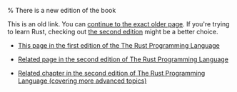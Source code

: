 % There is a new edition of the book

This is an old link. You can [continue to the exact older page][1].
If you're trying to learn Rust, checking out [the second edition][2] might be a better choice.

* [This page in the first edition of the The Rust Programming Language][1]

* [Related page in the second edition of The Rust Programming Language][2]

* [Related chapter in the second edition of The Rust Programming Language (covering more advanced topics)][3]


[1]: first-edition/match.html
[2]: second-edition/ch06-02-match.html
[3]: second-edition/ch18-00-patterns.html

